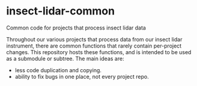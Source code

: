 # insect-lidar-common
Common code for projects that process insect lidar data

Throughout our various projects that process data from our insect lidar instrument, there are common functions that rarely contain per-project changes. This repository hosts these functions, and is intended to be used as a submodule or subtree. The main ideas are:
- less code duplication and copying.
- ability to fix bugs in one place, not every project repo.
